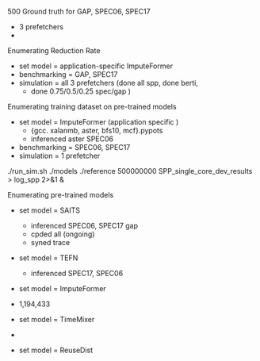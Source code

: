 500 Ground truth for GAP, SPEC06, SPEC17
- 3 prefetchers
-
Enumerating Reduction Rate
- set model = application-specific ImputeFormer
- benchmarking = GAP, SPEC17
- simulation = all 3 prefetchers (done all spp, done berti,
	- done 0.75/0.5/0.25 spec/gap )

Enumerating training dataset on pre-trained models
- set model = ImputeFormer (application specific	)
	- {gcc. xalanmb, aster, bfs10, mcf}.pypots
	- inferenced aster SPEC06
- benchmarking = SPEC06, SPEC17
- simulation = 1 prefetcher

./run_sim.sh ./models ./reference 500000000 SPP_single_core_dev_results > log_spp 2>&1 &

Enumerating pre-trained models
- set model = SAITS
	- inferenced SPEC06, SPEC17 gap
	- cpded all (ongoing)
	- syned trace

- set model = TEFN
	- inferenced SPEC17, SPEC06
	
- set model = ImputeFormer 
- 1,194,433
- set model = TimeMixer
- 
- set model = ReuseDist
<!--stackedit_data:
eyJoaXN0b3J5IjpbLTIwNDA5MzU3NjMsMjExNTIxMDg0OCwxNj
k2NzM2OTY4LC05MTU4NTgwMzEsLTUwNzY4Nzg2NCwtMTYyNjQ0
Mjk1NCwtODQwNjQ3MDI3LDE4OTQyMDA1MjEsMTY0MTAyNjIzMi
wxNzE1NzU5NDA5LDE5NjMzMDk4NjksLTgyODMxMTUxMyw0NTg2
MDU1MzMsNjc0NTk5Mzk2LDIzNTIxMDM4MSwtNTg4MjMxMzYyLC
00MTcxNDkwMiw4OTEwMzQ1OCw0NDA5MDU2MTldfQ==
-->
